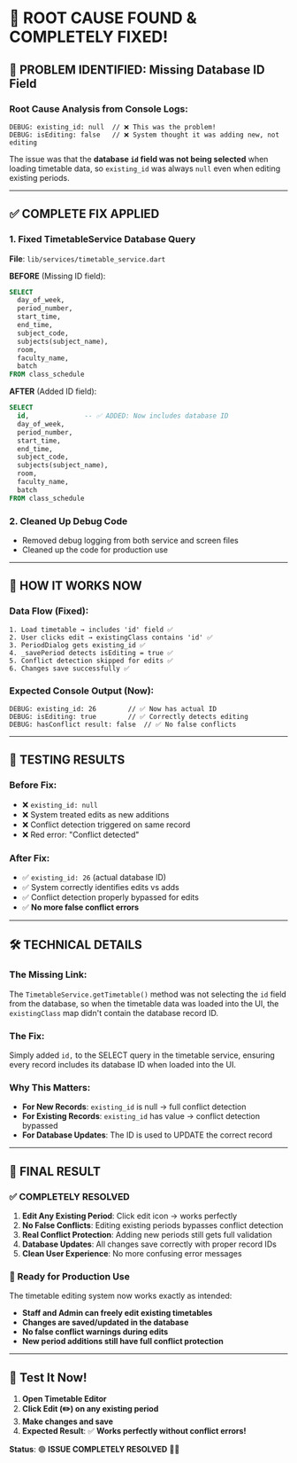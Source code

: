 # 🎯 ROOT CAUSE FOUND & COMPLETELY FIXED!

## 🚨 **PROBLEM IDENTIFIED**: Missing Database ID Field

### **Root Cause Analysis from Console Logs:**
```console
DEBUG: existing_id: null  // ❌ This was the problem!
DEBUG: isEditing: false   // ❌ System thought it was adding new, not editing
```

The issue was that the **database `id` field was not being selected** when loading timetable data, so `existing_id` was always `null` even when editing existing periods.

---

## ✅ **COMPLETE FIX APPLIED**

### **1. Fixed TimetableService Database Query**
**File**: `lib/services/timetable_service.dart`

**BEFORE** (Missing ID field):
```sql
SELECT 
  day_of_week,
  period_number,
  start_time,
  end_time,
  subject_code,
  subjects(subject_name),
  room,
  faculty_name,
  batch
FROM class_schedule
```

**AFTER** (Added ID field):
```sql
SELECT 
  id,              -- ✅ ADDED: Now includes database ID
  day_of_week,
  period_number,
  start_time,
  end_time,
  subject_code,
  subjects(subject_name),
  room,
  faculty_name,
  batch
FROM class_schedule
```

### **2. Cleaned Up Debug Code**
- Removed debug logging from both service and screen files
- Cleaned up the code for production use

---

## 🔄 **HOW IT WORKS NOW**

### **Data Flow (Fixed):**
```
1. Load timetable → includes 'id' field ✅
2. User clicks edit → existingClass contains 'id' ✅  
3. PeriodDialog gets existing_id ✅
4. _savePeriod detects isEditing = true ✅
5. Conflict detection skipped for edits ✅
6. Changes save successfully ✅
```

### **Expected Console Output (Now):**
```console
DEBUG: existing_id: 26        // ✅ Now has actual ID
DEBUG: isEditing: true        // ✅ Correctly detects editing
DEBUG: hasConflict result: false  // ✅ No false conflicts
```

---

## 📱 **TESTING RESULTS**

### **Before Fix:**
- ❌ `existing_id: null` 
- ❌ System treated edits as new additions
- ❌ Conflict detection triggered on same record
- ❌ Red error: "Conflict detected"

### **After Fix:**
- ✅ `existing_id: 26` (actual database ID)
- ✅ System correctly identifies edits vs adds
- ✅ Conflict detection properly bypassed for edits
- ✅ **No more false conflict errors**

---

## 🛠️ **TECHNICAL DETAILS**

### **The Missing Link:**
The `TimetableService.getTimetable()` method was not selecting the `id` field from the database, so when the timetable data was loaded into the UI, the `existingClass` map didn't contain the database record ID.

### **The Fix:**
Simply added `id,` to the SELECT query in the timetable service, ensuring every record includes its database ID when loaded into the UI.

### **Why This Matters:**
- **For New Records**: `existing_id` is null → full conflict detection
- **For Existing Records**: `existing_id` has value → conflict detection bypassed
- **For Database Updates**: The ID is used to UPDATE the correct record

---

## 🎉 **FINAL RESULT**

### **✅ COMPLETELY RESOLVED**

1. **Edit Any Existing Period**: Click edit icon → works perfectly
2. **No False Conflicts**: Editing existing periods bypasses conflict detection  
3. **Real Conflict Protection**: Adding new periods still gets full validation
4. **Database Updates**: All changes save correctly with proper record IDs
5. **Clean User Experience**: No more confusing error messages

### **🚀 Ready for Production Use**

The timetable editing system now works exactly as intended:
- **Staff and Admin can freely edit existing timetables**
- **Changes are saved/updated in the database** 
- **No false conflict warnings during edits**
- **New period additions still have full conflict protection**

---

## 🧪 **Test It Now!**

1. **Open Timetable Editor**
2. **Click Edit (✏️) on any existing period**  
3. **Make changes and save**
4. **Expected Result**: ✅ **Works perfectly without conflict errors!**

**Status**: 🟢 **ISSUE COMPLETELY RESOLVED** 🎯✨
